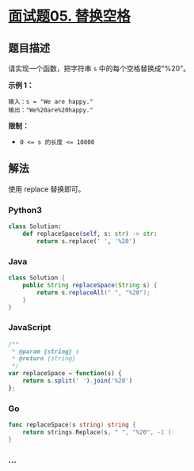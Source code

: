 # [面试题05. 替换空格](https://leetcode-cn.com/problems/ti-huan-kong-ge-lcof/)

## 题目描述
请实现一个函数，把字符串 `s` 中的每个空格替换成"%20"。

**示例 1：**

```
输入：s = "We are happy."
输出："We%20are%20happy."
```

**限制：**

- `0 <= s 的长度 <= 10000`

## 解法
使用 replace 替换即可。

<!-- tabs:start -->

### **Python3**
```python
class Solution:
    def replaceSpace(self, s: str) -> str:
        return s.replace(' ', '%20')
```

### **Java**
```java
class Solution {
    public String replaceSpace(String s) {
        return s.replaceAll(" ", "%20");
    }
}
```

### **JavaScript**
```js
/**
 * @param {string} s
 * @return {string}
 */
var replaceSpace = function(s) {
    return s.split(' ').join('%20')
};
```

### **Go**
```go
func replaceSpace(s string) string {
    return strings.Replace(s, " ", "%20", -1 )
}
```

### **...**
```

```

<!-- tabs:end -->